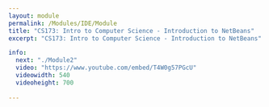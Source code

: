 ```yaml
---
layout: module
permalink: /Modules/IDE/Module
title: "CS173: Intro to Computer Science - Introduction to NetBeans"
excerpt: "CS173: Intro to Computer Science - Introduction to NetBeans"

info:
  next: "./Module2"
  video: "https://www.youtube.com/embed/T4W0g57PGcU"
  videowidth: 540
  videoheight: 700
  
---
```

